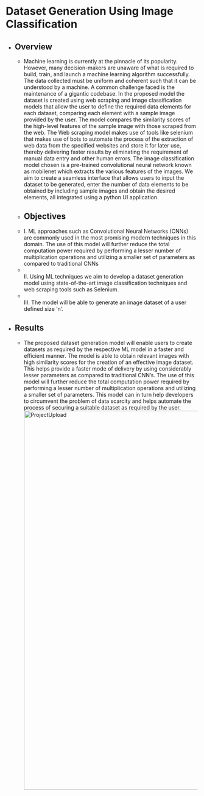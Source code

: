 # Dataset Generation Using Image Classification
<ul>
  <li><h2>Overview</h2></li>
    <ul>
      <li>Machine learning is currently at the pinnacle of its popularity. However, many decision-makers are unaware of what is required to build, train, and launch a machine learning algorithm successfully. The data collected must be uniform and coherent such that it can be understood by a machine. A common challenge faced is the maintenance of a gigantic codebase. In the proposed model the dataset is created using web scraping and image classification models that allow the user to define the required data elements for each dataset, comparing each element with a sample image provided by the user. The model compares the similarity scores of the high-level features of the sample image with those scraped from the web. The Web scraping model makes use of tools like selenium that makes use of bots to automate the process of the extraction of web data from the specified websites and store it for later use, thereby delivering faster results by eliminating the requirement of manual data entry and other human errors. The image classification model chosen is a pre-trained convolutional neural network known as mobilenet which extracts the various features of the images. We aim to create a seamless interface that allows users to input the dataset to be generated, enter the number of data elements to be obtained by including sample images and obtain the desired elements, all integrated using a python UI application.</li>
      <li> <h2>Objectives</h2></li>
      <li> I. ML approaches such as Convolutional Neural Networks (CNNs) are commonly used in the most promising modern techniques in this domain. The use of this model will further reduce the total computation power required by performing a lesser number of multiplication operations and utilizing a smaller set of parameters as compared to traditional CNNs<li></li>
      II. Using ML techniques we aim to develop a dataset generation model using state-of-the-art image classification techniques and web scraping tools such as Selenium.<li></li>
      III. The model will be able to generate an image dataset of a user defined size ‘n’.</li>
    </ul>
  <li> <h2>Results</h2></li>
  <ul>
      <li>The proposed dataset generation model will enable users to create datasets as required by the respective ML model in a faster and efficient manner. The model is able to obtain relevant images with high similarity scores for the creation of an effective image dataset. This helps provide a faster mode of delivery by using considerably lesser parameters as compared to traditional CNN’s. The use of this model will further reduce the total computation power required by performing a lesser number of multiplication operations and utilizing a smaller set of parameters. This model can in turn help developers to circumvent the problem of data scarcity and helps automate the process of securing a suitable dataset as required by the user.</li>
  <img width="995" alt="ProjectUpload" src="https://github.com/nevilleroy/Dataset-Generation-using-Image-Classification/assets/52038531/60f2dcba-72c4-46ff-83f0-d1b428042711">



